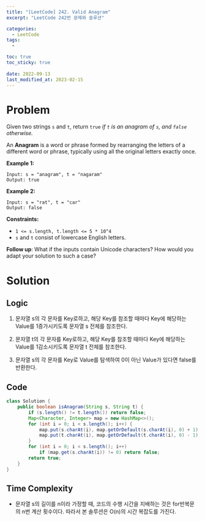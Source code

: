 ```yaml
---
title: "[LeetCode] 242. Valid Anagram"
excerpt: "LeetCode 242번 문제와 솔루션"

categories:
  - LeetCode
tags:
  - 

toc: true
toc_sticky: true
 
date: 2022-09-13
last_modified_at: 2023-02-15
---
```

# **Problem**
Given two strings `s` and `t`, return `true` *if `t` is an anagram of `s`, and `false` otherwise.*

An **Anagram** is a word or phrase formed by rearranging the letters of a different word or phrase, typically using all the original letters exactly once.

**Example 1:**
```
Input: s = "anagram", t = "nagaram"
Output: true
```
**Example 2:**
```
Input: s = "rat", t = "car"
Output: false
```

**Constraints:**
- `1 <= s.length, t.length <= 5 * 10^4`
- `s` and `t` consist of lowercase English letters.

**Follow up**: What if the inputs contain Unicode characters? How would you adapt your solution to such a case?

# **Solution**
## **Logic**
1. 문자열 s의 각 문자를 Key로하고, 해당 Key를 참조할 때마다 Key에 해당하는 Value를 1증가시키도록 문자열 s 전체를 참조한다.

2. 문자열 t의 각 문자를 Key로하고, 해당 Key를 참조할 때마다 Key에 해당하는 Value를 1감소시키도록 문자열 t 전체를 참조한다.

3. 문자열 s의 각 문자를 Key로 Value를 탐색하여 0이 아닌 Value가 있다면 false를 반환한다.
## **Code**
```java
class Solution {
    public boolean isAnagram(String s, String t) {
        if (s.length() != t.length()) return false;
        Map<Character, Integer> map = new HashMap<>();
        for (int i = 0; i < s.length(); i++) {
            map.put(s.charAt(i), map.getOrDefault(s.charAt(i), 0) + 1);
            map.put(t.charAt(i), map.getOrDefault(t.charAt(i), 0) - 1);
        }
        for (int i = 0; i < s.length(); i++)
            if (map.get(s.charAt(i)) != 0) return false;
        return true;
    }
}
```
## **Time Complexity**
- 문자열 s의 길이를 n이라 가정할 때, 코드의 수행 시간을 지배하는 것은 for반복문의 n번 계산 횟수이다. 따라서 본 솔루션은 O(n)의 시간 복잡도를 가진다.